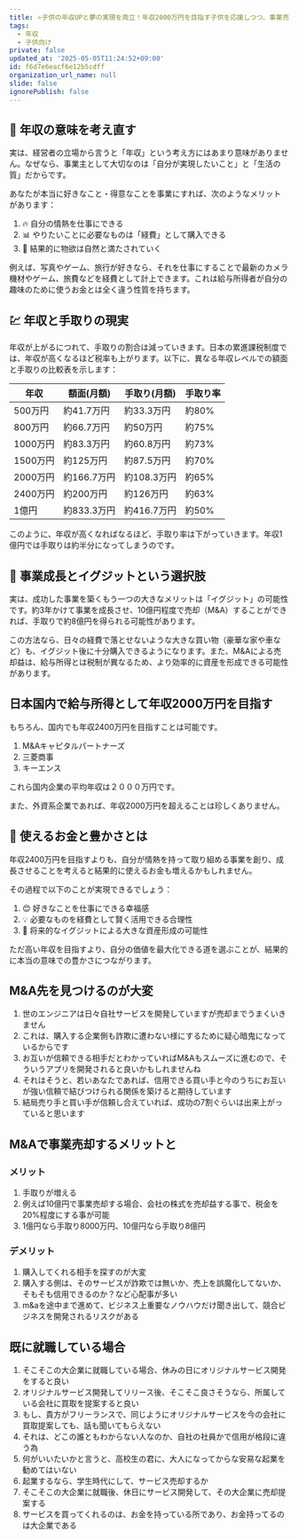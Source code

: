 ```yaml
---
title: ⭐️子供の年収UPと夢の実現を両立！年収2000万円を目指す子供を応援しつつ、事業売却という選択肢も伝えたい保護者へ
tags:
  - 年収
  - 子供向け
private: false
updated_at: '2025-05-05T11:24:52+09:00'
id: f6d7e6eacf6e12b5cdff
organization_url_name: null
slide: false
ignorePublish: false
---
```


## 🎯 年収の意味を考え直す

実は、経営者の立場から言うと「年収」という考え方にはあまり意味がありません。なぜなら、事業主として大切なのは「自分が実現したいこと」と「生活の質」だからです。

あなたが本当に好きなこと・得意なことを事業にすれば、次のようなメリットがあります：

1. 🔥 自分の情熱を仕事にできる
2. 📊 やりたいことに必要なものは「経費」として購入できる
3. 🎁 結果的に物欲は自然と満たされていく

例えば、写真やゲーム、旅行が好きなら、それを仕事にすることで最新のカメラ機材やゲーム、旅費などを経費として計上できます。これは給与所得者が自分の趣味のために使うお金とは全く違う性質を持ちます。

## 💹 年収と手取りの現実

年収が上がるにつれて、手取りの割合は減っていきます。日本の累進課税制度では、年収が高くなるほど税率も上がります。以下に、異なる年収レベルでの額面と手取りの比較表を示します：

| 年収 | 額面(月額) | 手取り(月額) | 手取り率 |
|------|------------|--------------|----------|
| 500万円 | 約41.7万円 | 約33.3万円 | 約80% |
| 800万円 | 約66.7万円 | 約50万円 | 約75% |
| 1000万円 | 約83.3万円 | 約60.8万円 | 約73% |
| 1500万円 | 約125万円 | 約87.5万円 | 約70% |
| 2000万円 | 約166.7万円 | 約108.3万円 | 約65% |
| 2400万円 | 約200万円 | 約126万円 | 約63% |
| 1億円 | 約833.3万円 | 約416.7万円 | 約50% |

このように、年収が高くなればなるほど、手取り率は下がっていきます。年収1億円では手取りは約半分になってしまうのです。

## 🚀 事業成長とイグジットという選択肢

実は、成功した事業を築くもう一つの大きなメリットは「イグジット」の可能性です。約3年かけて事業を成長させ、10億円程度で売却（M&A）することができれば、手取りで約8億円を得られる可能性があります。

この方法なら、日々の経費で落とせないような大きな買い物（豪華な家や車など）も、イグジット後に十分購入できるようになります。また、M&Aによる売却益は、給与所得とは税制が異なるため、より効率的に資産を形成できる可能性があります。

## 日本国内で給与所得として年収2000万円を目指す

もちろん、国内でも年収2400万円を目指すことは可能です。

1. M&Aキャピタルパートナーズ
1. 三菱商事
1. キーエンス

これら国内企業の平均年収は２０００万円です。

また、外資系企業であれば、年収2000万円を超えることは珍しくありません。


## 🌟 使えるお金と豊かさとは

年収2400万円を目指すよりも、自分が情熱を持って取り組める事業を創り、成長させることを考えると結果的に使えるお金も増えるかもしれません。

その過程で以下のことが実現できるでしょう：

1. 😊 好きなことを仕事にできる幸福感
2. 💡 必要なものを経費として賢く活用できる合理性
3. 💼 将来的なイグジットによる大きな資産形成の可能性

ただ高い年収を目指すより、自分の価値を最大化できる道を選ぶことが、結果的に本当の意味での豊かさにつながります。

## M&A先を見つけるのが大変

1. 世のエンジニアは日々自社サービスを開発していますが売却までうまくいきません
1. これは、購入する企業側も詐欺に遭わない様にするために疑心暗鬼になっているからです
1. お互いが信頼できる相手だとわかっていればM&Aもスムーズに進むので、そういうアプリを開発されると良いかもしれませんね
1. それはそうと、若いあなたであれば、信用できる買い手と今のうちにお互いが強い信頼で結びつけられる関係を築けると期待しています
1. 結局売り手と買い手が信頼し合えていれば、成功の7割ぐらいは出来上がっていると思います

## M&Aで事業売却するメリットと

### メリット
1. 手取りが増える
1. 例えば10億円で事業売却する場合、会社の株式を売却益する事で、税金を20%程度にする事が可能
1. 1億円なら手取り8000万円、10億円なら手取り8億円


### デメリット
1. 購入してくれる相手を探すのが大変
1. 購入する側は、そのサービスが詐欺では無いか、売上を誤魔化してないか、そもそも信用できるのか？など心配事が多い
1. m&aを途中まで進めて、ビジネス上重要なノウハウだけ聞き出して、競合ビジネスを開発されるリスクがある

## 既に就職している場合

1. そこそこの大企業に就職している場合、休みの日にオリジナルサービス開発をすると良い
1. オリジナルサービス開発してリリース後、そこそこ良さそうなら、所属している会社に買取を提案すると良い
1. もし、貴方がフリーランスで、同じようにオリジナルサービスを今の会社に買取提案しても、話も聞いてもらえない
1. それは、どこの誰ともわからない人なのか、自社の社員かで信用が格段に違う為
1. 何がいいたいかと言うと、高校生の君に、大人になってからな安易な起業を勧めてはいない
1. 起業するなら、学生時代にして、サービス売却するか
1. そこそこの大企業に就職後、休日にサービス開発して、その大企業に売却提案する
1. サービスを買ってくれるのは、お金を持っている所であり、お金持ってるのは大企業である

